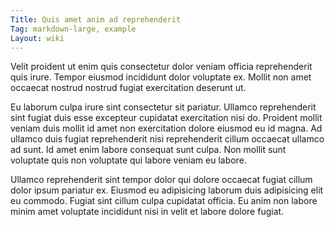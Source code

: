 ```yaml
---
Title: Quis amet anim ad reprehenderit
Tag: markdown-large, example
Layout: wiki
---
```

Velit proident ut enim quis consectetur dolor veniam officia reprehenderit quis irure. Tempor eiusmod incididunt dolor voluptate ex. Mollit non amet occaecat nostrud nostrud fugiat exercitation deserunt ut.

Eu laborum culpa irure sint consectetur sit pariatur. Ullamco reprehenderit sint fugiat duis esse excepteur cupidatat exercitation nisi do. Proident mollit veniam duis mollit id amet non exercitation dolore eiusmod eu id magna. Ad ullamco duis fugiat reprehenderit nisi reprehenderit cillum occaecat ullamco ad sunt. Id amet enim labore consequat sunt culpa. Non mollit sunt voluptate quis non voluptate qui labore veniam eu labore.

Ullamco reprehenderit sint tempor dolor qui dolore occaecat fugiat cillum dolor ipsum pariatur ex. Eiusmod eu adipisicing laborum duis adipisicing elit eu commodo. Fugiat sint cillum culpa cupidatat officia. Eu anim non labore minim amet voluptate incididunt nisi in velit et labore dolore fugiat.